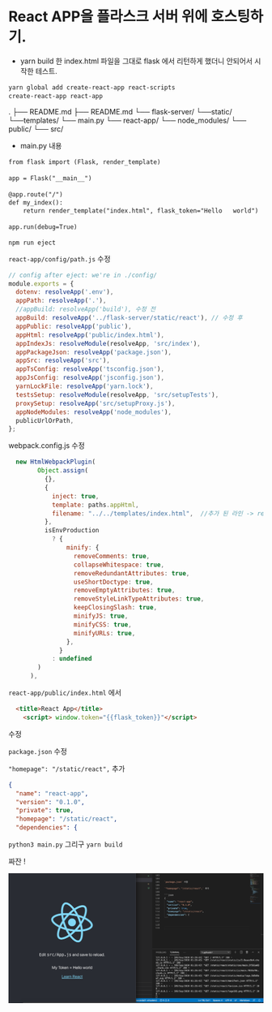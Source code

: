 # React APP을 플라스크 서버 위에 호스팅하기.

* yarn build 한 index.html 파일을 그대로 flask 에서 리턴하게 했더니 안되어서 시작한 테스트.

```sh
yarn global add create-react-app react-scripts
create-react-app react-app
```

.
├── README.md
├── README.md
└── flask-server/
   └──static/
   └──templates/
   └── main.py
└── react-app/
   └── node_modules/
   └── public/
   └── src/


- main.py 내용

```python3
from flask import (Flask, render_template)

app = Flask("__main__")

@app.route("/")
def my_index():
    return render_template("index.html", flask_token="Hello   world")

app.run(debug=True)
```

`npm run eject`

`react-app/config/path.js` 수정

```js
// config after eject: we're in ./config/
module.exports = {
  dotenv: resolveApp('.env'),
  appPath: resolveApp('.'),
  //appBuild: resolveApp('build'), 수정 전
  appBuild: resolveApp('../flask-server/static/react'), // 수정 후
  appPublic: resolveApp('public'),
  appHtml: resolveApp('public/index.html'),
  appIndexJs: resolveModule(resolveApp, 'src/index'),
  appPackageJson: resolveApp('package.json'),
  appSrc: resolveApp('src'),
  appTsConfig: resolveApp('tsconfig.json'),
  appJsConfig: resolveApp('jsconfig.json'),
  yarnLockFile: resolveApp('yarn.lock'),
  testsSetup: resolveModule(resolveApp, 'src/setupTests'),
  proxySetup: resolveApp('src/setupProxy.js'),
  appNodeModules: resolveApp('node_modules'),
  publicUrlOrPath,
};
```


webpack.config.js 수정

```js
  new HtmlWebpackPlugin(
        Object.assign(
          {},
          {
            inject: true,
            template: paths.appHtml,
            filename: "../../templates/index.html",  //추가 된 라인 -> react app에게 어떤 path 인지 명시
          },
          isEnvProduction
            ? {
                minify: {
                  removeComments: true,
                  collapseWhitespace: true,
                  removeRedundantAttributes: true,
                  useShortDoctype: true,
                  removeEmptyAttributes: true,
                  removeStyleLinkTypeAttributes: true,
                  keepClosingSlash: true,
                  minifyJS: true,
                  minifyCSS: true,
                  minifyURLs: true,
                },
              }
            : undefined
        )
      ),
```


`react-app/public/index.html` 에서

```html
  <title>React App</title>
    <script> window.token="{{flask_token}}"</script>
```
수정


`package.json` 수정

`"homepage": "/static/react",` 추가

```json
{
  "name": "react-app",
  "version": "0.1.0",
  "private": true,
  "homepage": "/static/react",
  "dependencies": {
```


`python3 main.py`
그리구
`yarn build`

짜잔 !

![1](./images/flask.png)